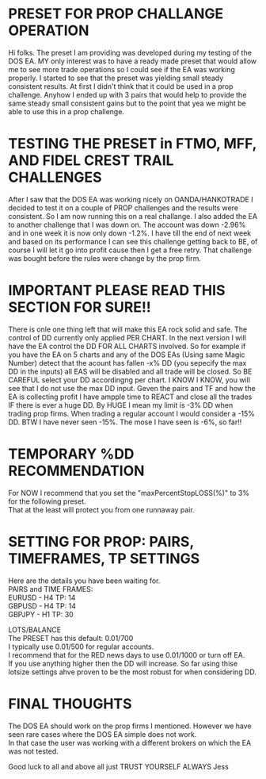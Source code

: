 
# PRESET FOR PROP CHALLANGE OPERATION

Hi folks. The preset I am providing was developed during my testing of the DOS EA.  MY only interest was to have a ready made preset that would allow me to see more trade operations so I could see if the EA was working properly.   I started to see that the preset was yielding small steady consistent results.  At first I didn't think that it could be used in a prop challenge.  Anyhow I ended up with 3 pairs that would help to provide the same steady small consistent gains but to the point that yea we might be able to use this in a prop challenge.

# TESTING THE PRESET in FTMO, MFF, AND FIDEL CREST TRAIL CHALLENGES

After I saw that the DOS EA was working nicely on OANDA/HANKOTRADE I decided to test it on a couple of PROP challenges and the results were consistent.  So I am now running this on a real challange.  I also added the EA to another challenge that I was down on.  The account was down -2.96% and in one week it is now only down -1.2%.   I have till the end of next week and based on its performance I can see this challenge getting back to BE, of course I will let it go into profit cause then I get a free retry.  That challenge was bought before the rules were change by the prop firm.

# IMPORTANT PLEASE READ THIS SECTION FOR SURE!!

There is onle one thing left that will make this EA rock solid and safe.  The control of DD currently only applied PER CHART.  In the next version I will have the EA control the DD FOR ALL CHARTS involved. So for example if you have the EA on 5 charts and any of the DOS EAs (Using same Magic Number) detect that the acount has fallen -x% DD (you sepecify the max DD in the inputs) all EAS will be disabled and all trade will be closed.
So BE CAREFUL select your DD accordingng per chart.  I KNOW I KNOW, you will see that I do not use the max DD input.  Geven the pairs and TF and how the EA is collecting profit I have ampple time to REACT and close all the trades IF there is ever a huge DD.   By HUGE I mean my limit is -3% DD when trading prop firms.  When trading a regular account I would consider a -15% DD.    BTW I have never seen -15%.  The mose I have seen is -6%, so far!! 

# TEMPORARY %DD RECOMMENDATION
For NOW I recommend that you set the "maxPercentStopLOSS(%)" to 3% for the following preset.   
That at the least will protect you from one runnaway pair.

# SETTING FOR PROP: PAIRS, TIMEFRAMES, TP SETTINGS

Here are the details you have been waiting for.  
PAIRS and TIME FRAMES:    
EURUSD - H4 TP: 14    
GBPUSD - H4 TP:  14    
GBPJPY - H1 TP: 30    
 
LOTS/BALANCE    
The PRESET has this default: 0.01/700    
I typically use 0.01/500 for regular accounts.    
I recommend that for the RED news days to use 0.01/1000 or turn off EA.    
If you use anything higher then the DD will increase.  So far using thise lotsize settings ahve proven to be the most robust for when considering DD.    

# FINAL THOUGHTS
The DOS EA should work on the prop firms I mentioned.  However we have seen rare cases where the DOS EA simple does not work.    
In that case the user was working with a different brokers on which the EA was not tested.

Good luck to all and above all just TRUST YOURSELF ALWAYS
Jess


